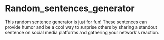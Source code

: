 # Random_sentences_generator
This random sentence generator is just for fun! These sentences can provide humor and be a cool way to surprise others by sharing a standout sentence on social media platforms and gathering your network's reaction.
